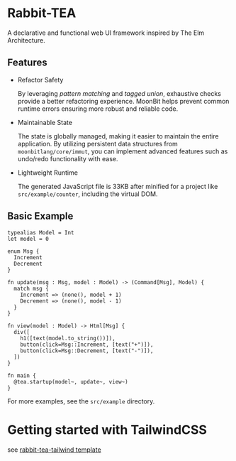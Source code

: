 # Rabbit-TEA

A declarative and functional web UI framework inspired by The Elm Architecture.

## Features

- Refactor Safety

    By leveraging *pattern matching* and *tagged union*, exhaustive checks provide 
    a better refactoring experience. MoonBit helps prevent common runtime errors 
    ensuring more robust and reliable code.

- Maintainable State

    The state is globally managed, making it easier to maintain the entire application.
    By utilizing persistent data structures from `moonbitlang/core/immut`, 
    you can implement advanced features such as undo/redo functionality with ease.

- Lightweight Runtime

    The generated JavaScript file is 33KB after minified for a project like 
    `src/example/counter`, including the virtual DOM.

## Basic Example

```moonbit
typealias Model = Int
let model = 0

enum Msg {
  Increment
  Decrement
}

fn update(msg : Msg, model : Model) -> (Command[Msg], Model) {
  match msg {
    Increment => (none(), model + 1)
    Decrement => (none(), model - 1)
  }
}

fn view(model : Model) -> Html[Msg] {
  div([
    h1([text(model.to_string())]),
    button(click=Msg::Increment, [text("+")]),
    button(click=Msg::Decrement, [text("-")]),
  ])
}

fn main {
  @tea.startup(model~, update~, view~)
}
```

For more examples, see the `src/example` directory.

# Getting started with TailwindCSS

see [rabbit-tea-tailwind template](https://github.com/Yoorkin/rabbit-tea-tailwind)


